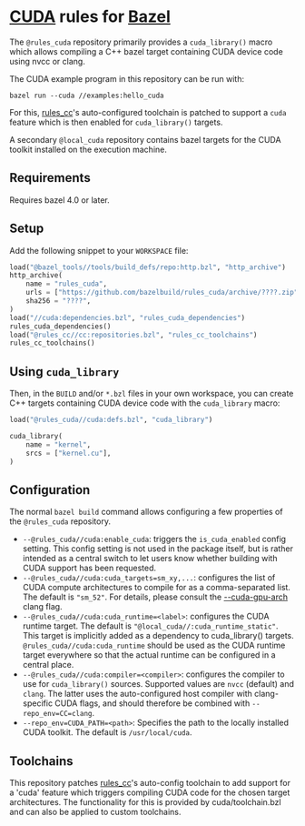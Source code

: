 # [CUDA](http://nvidia.com/cuda) rules for [Bazel](http://bazel.build)

The `@rules_cuda` repository primarily provides a `cuda_library()` macro which
allows compiling a C++ bazel target containing CUDA device code using nvcc or
clang.

The CUDA example program in this repository can be run with:

```
bazel run --cuda //examples:hello_cuda
```

For this, [rules_cc](https://github.com/bazelbuild/rules_cc)'s auto-configured
toolchain is patched to support a `cuda` feature which is then enabled for
`cuda_library()` targets.

A secondary `@local_cuda` repository contains bazel targets for the CUDA toolkit
installed on the execution machine.

## Requirements

Requires bazel 4.0 or later.

## Setup

Add the following snippet to your `WORKSPACE` file:

```python
load("@bazel_tools//tools/build_defs/repo:http.bzl", "http_archive")
http_archive(
    name = "rules_cuda",
    urls = ["https://github.com/bazelbuild/rules_cuda/archive/????.zip"],
    sha256 = "????",
)
load("//cuda:dependencies.bzl", "rules_cuda_dependencies")
rules_cuda_dependencies()
load("@rules_cc//cc:repositories.bzl", "rules_cc_toolchains")
rules_cc_toolchains()
```

## Using `cuda_library`

Then, in the `BUILD` and/or `*.bzl` files in your own workspace, you can create
C++ targets containing CUDA device code with the `cuda_library` macro:

```python
load("@rules_cuda//cuda:defs.bzl", "cuda_library")

cuda_library(
    name = "kernel",
    srcs = ["kernel.cu"],
)
```

## Configuration

The normal `bazel build` command allows configuring a few properties of the
`@rules_cuda` repository.

*   `--@rules_cuda//cuda:enable_cuda`: triggers the `is_cuda_enabled` config
    setting. This config setting is not used in the package itself, but is
    rather intended as a central switch to let users know whether building with
    CUDA support has been requested.
*   `--@rules_cuda//cuda:cuda_targets=sm_xy,...`: configures the list of CUDA
    compute architectures to compile for as a comma-separated list. The default
    is `"sm_52"`. For details, please consult the
    [--cuda-gpu-arch](https://llvm.org/docs/CompileCudaWithLLVM.html#invoking-clang)
    clang flag.
*   `--@rules_cuda//cuda:cuda_runtime=<label>`: configures the CUDA runtime
    target. The default is `"@local_cuda//:cuda_runtime_static"`. This target is
    implicitly added as a dependency to cuda_library() targets.
    `@rules_cuda//cuda:cuda_runtime` should be used as the CUDA runtime target
    everywhere so that the actual runtime can be configured in a central place.
*   `--@rules_cuda//cuda:compiler=<compiler>`: configures the compiler to use
    for `cuda_library()` sources. Supported values are `nvcc` (default) and
    `clang`. The latter uses the auto-configured host compiler with
    clang-specific CUDA flags, and should therefore be combined with
    `--repo_env=CC=clang`.
*   `--repo_env=CUDA_PATH=<path>`: Specifies the path to the locally installed
    CUDA toolkit. The default is `/usr/local/cuda`.

## Toolchains

This repository patches [rules_cc](https://github.com/bazelbuild/rules_cc)'s
auto-config toolchain to add support for a 'cuda' feature which triggers
compiling CUDA code for the chosen target architectures. The functionality for
this is provided by cuda/toolchain.bzl and can also be applied to custom
toolchains.
